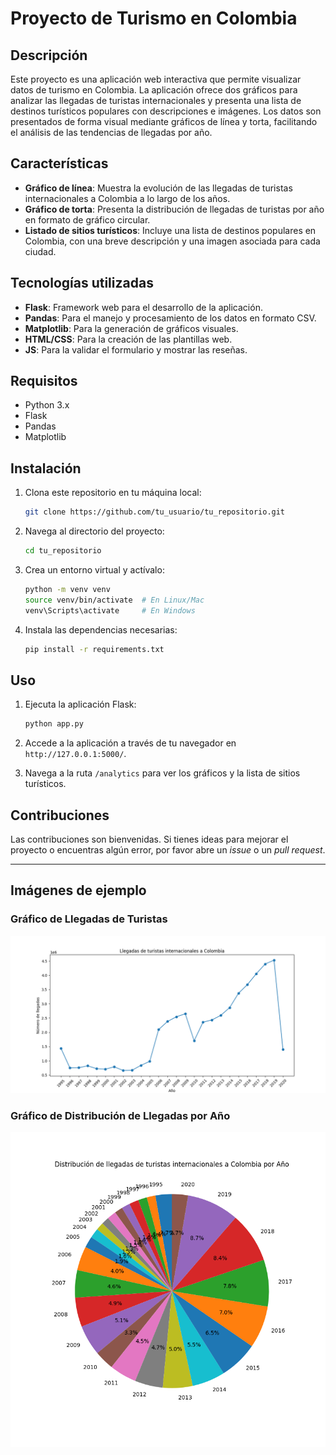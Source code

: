 # Proyecto de Turismo en Colombia

## Descripción

Este proyecto es una aplicación web interactiva que permite visualizar datos de turismo en Colombia. La aplicación ofrece dos gráficos para analizar las llegadas de turistas internacionales y presenta una lista de destinos turísticos populares con descripciones e imágenes. Los datos son presentados de forma visual mediante gráficos de línea y torta, facilitando el análisis de las tendencias de llegadas por año.

## Características

- **Gráfico de línea**: Muestra la evolución de las llegadas de turistas internacionales a Colombia a lo largo de los años.
- **Gráfico de torta**: Presenta la distribución de llegadas de turistas por año en formato de gráfico circular.
- **Listado de sitios turísticos**: Incluye una lista de destinos populares en Colombia, con una breve descripción y una imagen asociada para cada ciudad.
  
## Tecnologías utilizadas

- **Flask**: Framework web para el desarrollo de la aplicación.
- **Pandas**: Para el manejo y procesamiento de los datos en formato CSV.
- **Matplotlib**: Para la generación de gráficos visuales.
- **HTML/CSS**: Para la creación de las plantillas web.
- **JS**: Para la validar el formulario y mostrar las reseñas.
  
## Requisitos

- Python 3.x
- Flask
- Pandas
- Matplotlib

## Instalación

1. Clona este repositorio en tu máquina local:

    ```bash
    git clone https://github.com/tu_usuario/tu_repositorio.git
    ```

2. Navega al directorio del proyecto:

    ```bash
    cd tu_repositorio
    ```

3. Crea un entorno virtual y actívalo:

    ```bash
    python -m venv venv
    source venv/bin/activate  # En Linux/Mac
    venv\Scripts\activate     # En Windows
    ```

4. Instala las dependencias necesarias:

    ```bash
    pip install -r requirements.txt
    ```

## Uso

1. Ejecuta la aplicación Flask:

    ```bash
    python app.py
    ```

2. Accede a la aplicación a través de tu navegador en `http://127.0.0.1:5000/`.

3. Navega a la ruta `/analytics` para ver los gráficos y la lista de sitios turísticos.

## Contribuciones

Las contribuciones son bienvenidas. Si tienes ideas para mejorar el proyecto o encuentras algún error, por favor abre un *issue* o un *pull request*.

---

## Imágenes de ejemplo

### Gráfico de Llegadas de Turistas

![Gráfico de Llegadas de Turistas](static/img/grafico_turismo.png)

### Gráfico de Distribución de Llegadas por Año

![Gráfico de Tortas de Llegadas por Año](static/img/grafico_torta_turismo.png)
